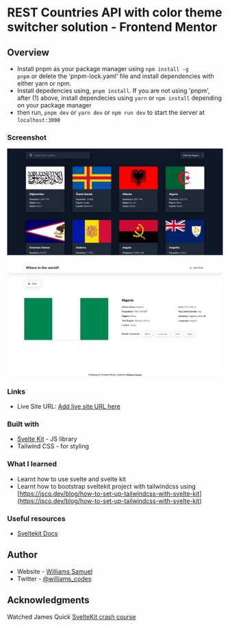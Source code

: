 # REST Countries API with color theme switcher solution - Frontend Mentor

## Overview

- Install pnpm as your package manager using <code>npm install -g pnpm</code> or delete the 'pnpm-lock.yaml' file and install dependencies with either yarn or npm.
- Install depedencies using, <code>pnpm install</code>. If you are not using 'pnpm', after (1) above, install dependecies using <code>yarn</code> or <code>npm install</code> depending on your package manager
- then run, <code>pnpm dev</code> or <code>yarn dev</code> or <code>npm run dev</code> to start the server at <code>localhost:3000</code>

### Screenshot

![](./screenshot.png)

![](./screenshot2.png)

### Links

- Live Site URL: [Add live site URL here](https://rest-countries-with-sveltekit.vercel.app/)

### Built with

- [Svelte Kit](https://kit.svelte.dev) - JS library
- Tailwind CSS - for styling

### What I learned

- Learnt how to use svelte and svelte kit
- Learnt how to bootstrap sveltekit project with tailwindcss using [https://jsco.dev/blog/how-to-set-up-tailwindcss-with-svelte-kit](https://jsco.dev/blog/how-to-set-up-tailwindcss-with-svelte-kit)

### Useful resources

- [Sveltekit Docs](https://kit.svelte.dev/docs)

## Author

- Website - [Williams Samuel](https://williamssam.netlify.app/)
- Twitter - [@williams_codes](https://www.twitter.com/williams_codes)

## Acknowledgments

Watched James Quick [SvelteKit crash course](https://www.youtube.com/watch?v=UU7MgYIbtAk&t=32s)
